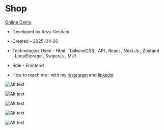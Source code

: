 # Shop

[Online Demo](https://shop-six-psi-59.vercel.app/)

- Developed by Reza Geshani

- Created - 2025-04-26

- Technologies Used - Html , TailwindCSS , API , React , Next.Js , Zustand , LocalStorage , SwiperJs , MUI

- Role - Frontend

- How to reach me : with my [instagram](https://www.instagram.com/rezageshani_web) and [linkedin](http://www.linkedin.com/in/reza-geshani-web)


![Alt text](https://github.com/user-attachments/assets/7e13ac9b-1a83-4dbe-b224-a1abffc12fdd)


![Alt text](https://github.com/user-attachments/assets/101d5aa6-4fd7-4ea4-867c-c17fb9d4f19a)


![Alt text](https://github.com/user-attachments/assets/4deab6fa-e573-4048-a315-49b25fc97ade)


![Alt text](https://github.com/user-attachments/assets/6dc9411a-07ac-4447-9da7-4e556cb2f576)


![Alt text](https://github.com/user-attachments/assets/667ca03b-c6b0-46fd-8d3f-33173cd1e624)


